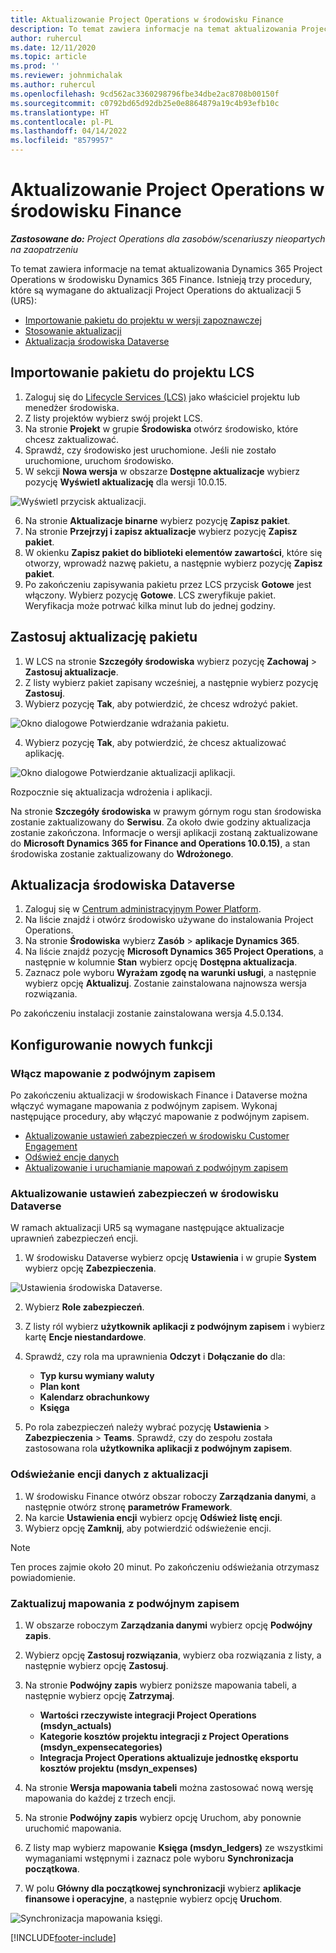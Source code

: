 ```yaml
---
title: Aktualizowanie Project Operations w środowisku Finance
description: To temat zawiera informacje na temat aktualizowania Project Operations w środowisku Dynamics 365 Finance.
author: ruhercul
ms.date: 12/11/2020
ms.topic: article
ms.prod: ''
ms.reviewer: johnmichalak
ms.author: ruhercul
ms.openlocfilehash: 9cd562ac3360298796fbe34dbe2ac8708b00150f
ms.sourcegitcommit: c0792bd65d92db25e0e8864879a19c4b93efb10c
ms.translationtype: HT
ms.contentlocale: pl-PL
ms.lasthandoff: 04/14/2022
ms.locfileid: "8579957"
---
```

# <a name="update-project-operations-in-your-finance-environment"></a>Aktualizowanie Project Operations w środowisku Finance

_**Zastosowane do:** Project Operations dla zasobów/scenariuszy nieopartych na zaopatrzeniu_


To temat zawiera informacje na temat aktualizowania Dynamics 365 Project Operations w środowisku Dynamics 365 Finance. Istnieją trzy procedury, które są wymagane do aktualizacji Project Operations do aktualizacji 5 (UR5):

- [Importowanie pakietu do projektu w wersji zapoznawczej](#import)
- [Stosowanie aktualizacji](#apply)
- [Aktualizacja środowiska Dataverse](#update)

## <a name="import-the-package-into-your-lcs-project"></a><a name="import"></a>Importowanie pakietu do projektu LCS

1. Zaloguj się do [Lifecycle Services (LCS)](https://lcs.dynamics.com/) jako właściciel projektu lub menedżer środowiska.
2. Z listy projektów wybierz swój projekt LCS.
3. Na stronie **Projekt** w grupie **Środowiska** otwórz środowisko, które chcesz zaktualizować.
4. Sprawdź, czy środowisko jest uruchomione. Jeśli nie zostało uruchomione, uruchom środowisko.
5. W sekcji **Nowa wersja** w obszarze **Dostępne aktualizacje** wybierz pozycję **Wyświetl aktualizację** dla wersji 10.0.15.

![Wyświetl przycisk aktualizacji.](media/view-update.png)

6. Na stronie **Aktualizacje binarne** wybierz pozycję **Zapisz pakiet**.
7. Na stronie **Przejrzyj i zapisz aktualizacje** wybierz pozycję **Zapisz pakiet**.
8. W okienku **Zapisz pakiet do biblioteki elementów zawartości**, które się otworzy, wprowadź nazwę pakietu, a następnie wybierz pozycję **Zapisz pakiet**.
9. Po zakończeniu zapisywania pakietu przez LCS przycisk **Gotowe** jest włączony. Wybierz pozycję **Gotowe**. LCS zweryfikuje pakiet. Weryfikacja może potrwać kilka minut lub do jednej godziny.


## <a name="apply-the-package-update"></a><a name="apply"></a>Zastosuj aktualizację pakietu

1. W LCS na stronie **Szczegóły środowiska** wybierz pozycję **Zachowaj** > **Zastosuj aktualizacje**.
2. Z listy wybierz pakiet zapisany wcześniej, a następnie wybierz pozycję **Zastosuj**.
3. Wybierz pozycję **Tak**, aby potwierdzić, że chcesz wdrożyć pakiet.

![Okno dialogowe Potwierdzanie wdrażania pakietu.](media/confirm-package-deployment.png)

4. Wybierz pozycję **Tak**, aby potwierdzić, że chcesz aktualizować aplikację.

![Okno dialogowe Potwierdzanie aktualizacji aplikacji.](media/confirm-application-update.png)

Rozpocznie się aktualizacja wdrożenia i aplikacji. 

Na stronie **Szczegóły środowiska** w prawym górnym rogu stan środowiska zostanie zaktualizowany do **Serwisu**. Za około dwie godziny aktualizacja zostanie zakończona. Informacje o wersji aplikacji zostaną zaktualizowane do **Microsoft Dynamics 365 for Finance and Operations 10.0.15)**, a stan środowiska zostanie zaktualizowany do **Wdrożonego**.


## <a name="update-your-dataverse-environment"></a><a name="update"></a>Aktualizacja środowiska Dataverse

1. Zaloguj się w [Centrum administracyjnym Power Platform](https://admin.powerplatform.com/).
2. Na liście znajdź i otwórz środowisko używane do instalowania Project Operations.
3. Na stronie **Środowiska** wybierz **Zasób** > **aplikacje Dynamics 365**.
4. Na liście znajdź pozycję **Microsoft Dynamics 365 Project Operations**, a następnie w kolumnie **Stan** wybierz opcję **Dostępna aktualizacja**.
5. Zaznacz pole wyboru **Wyrażam zgodę na warunki usługi**, a następnie wybierz opcję **Aktualizuj**. Zostanie zainstalowana najnowsza wersja rozwiązania.

Po zakończeniu instalacji zostanie zainstalowana wersja 4.5.0.134.

## <a name="configure-new-features"></a>Konfigurowanie nowych funkcji

### <a name="enable-dual-write-mapping"></a>Włącz mapowanie z podwójnym zapisem

Po zakończeniu aktualizacji w środowiskach Finance i Dataverse można włączyć wymagane mapowania z podwójnym zapisem. Wykonaj następujące procedury, aby włączyć mapowanie z podwójnym zapisem.

- [Aktualizowanie ustawień zabezpieczeń w środowisku Customer Engagement](#security)
- [Odśwież encje danych](#refresh)
- [Aktualizowanie i uruchamianie mapowań z podwójnym zapisem](#run)

### <a name="update-security-settings-on-the-dataverse-environment"></a><a name="security"></a>Aktualizowanie ustawień zabezpieczeń w środowisku Dataverse

W ramach aktualizacji UR5 są wymagane następujące aktualizacje uprawnień zabezpieczeń encji.

1. W środowisku Dataverse wybierz opcję **Ustawienia** i w grupie **System** wybierz opcję **Zabezpieczenia**.

![Ustawienia środowiska Dataverse.](media/Picture21.png)

2. Wybierz **Role zabezpieczeń**.
3. Z listy ról wybierz **użytkownik aplikacji z podwójnym zapisem** i wybierz kartę **Encje niestandardowe**. 
4. Sprawdź, czy rola ma uprawnienia **Odczyt** i **Dołączanie do** dla:

      - **Typ kursu wymiany waluty**
      - **Plan kont** 
      - **Kalendarz obrachunkowy** 
      - **Księga**

5. Po rola zabezpieczeń należy wybrać pozycję **Ustawienia** > **Zabezpieczenia** > **Teams**. Sprawdź, czy do zespołu została zastosowana rola **użytkownika aplikacji z podwójnym zapisem**. 

### <a name="refresh-data-entities-from-the-update"></a><a name="refresh"></a>Odświeżanie encji danych z aktualizacji

1. W środowisku Finance otwórz obszar roboczy **Zarządzania danymi**, a następnie otwórz stronę **parametrów Framework**.
2. Na karcie **Ustawienia encji** wybierz opcję **Odśwież listę encji**.
3. Wybierz opcję **Zamknij**, aby potwierdzić odświeżenie encji.

 > [!NOTE]
 > Ten proces zajmie około 20 minut. Po zakończeniu odświeżania otrzymasz powiadomienie.

### <a name="update-dual-write-mappings"></a><a name="run"></a>Zaktualizuj mapowania z podwójnym zapisem

1. W obszarze roboczym **Zarządzania danymi** wybierz opcję **Podwójny zapis**.
2. Wybierz opcję **Zastosuj rozwiązania**, wybierz oba rozwiązania z listy, a następnie wybierz opcję **Zastosuj**.
3. Na stronie **Podwójny zapis** wybierz poniższe mapowania tabeli, a następnie wybierz opcję **Zatrzymaj**.

    - **Wartości rzeczywiste integracji Project Operations (msdyn_actuals)**
    - **Kategorie kosztów projektu integracji z Project Operations (msdyn_expensecategories)**
    - **Integracja Project Operations aktualizuje jednostkę eksportu kosztów projektu (msdyn_expenses)**

4. Na stronie **Wersja mapowania tabeli** można zastosować nową wersję mapowania do każdej z trzech encji.
5. Na stronie **Podwójny zapis** wybierz opcję Uruchom, aby ponownie uruchomić mapowania.
6. Z listy map wybierz mapowanie **Księga (msdyn_ledgers)** ze wszystkimi wymaganiami wstępnymi i zaznacz pole wyboru **Synchronizacja początkowa**. 
7. W polu **Główny dla początkowej synchronizacji** wybierz **aplikacje finansowe i operacyjne**, a następnie wybierz opcję **Uruchom**.
 
 ![Synchronizacja mapowania księgi.](media/DW6.png)
 


[!INCLUDE[footer-include](../includes/footer-banner.md)]